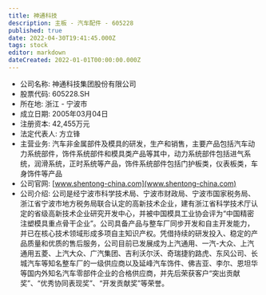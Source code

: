 ```yaml
---
title: 神通科技
description: 主板 - 汽车配件 - 605228
published: true
date: 2022-04-30T19:41:45.000Z
tags: stock
editor: markdown
dateCreated: 2022-01-01T00:00:00.000Z
---
```


- 公司名称: 神通科技集团股份有限公司
- 股票代码: 605228.SH
- 所在地: 浙江 - 宁波市
- 成立日期: 2005年03月04日
- 注册资本: 42,455万元
- 法定代表人: 方立锋
- 主营业务: 汽车非金属部件及模具的研发，生产和销售，主要产品包括汽车动力系统部件，饰件系统部件和模具类产品等其中，动力系统部件包括进气系统，润滑系统，正时系统等产品，饰件系统部件包括门护板类，仪表板类，车身饰件等产品
- 公司官网: [www.shentong-china.com](www.shentong-china.com)
- 公司介绍: 公司是经宁波市科学技术局、宁波市财政局、宁波市国家税务局、浙江省宁波市地方税务局联合认定的高新技术企业，建有浙江省科学技术厅认定的省级高新技术企业研究开发中心，并被中国模具工业协会评为“中国精密注塑模具重点骨干企业”。公司具备产品与整车厂同步开发和自主开发能力，并已在核心技术领域形成多项自主知识产权。凭借持续的研发投入、稳定的产品质量和优质的售后服务，公司目前已发展成为上汽通用、一汽-大众、上汽通用五菱、上汽大众、广汽集团、吉利沃尔沃、奇瑞捷豹路虎、东风公司、长城汽车等知名整车厂的一级供应商以及延峰汽车饰件、佛吉亚、李尔、恩坦华等国内外知名汽车零部件企业的合格供应商，并先后荣获客户“突出贡献奖”、“优秀协同表现奖”、“开发贡献奖”等荣誉。


